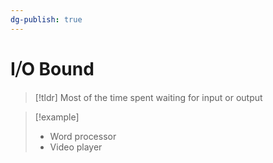 ```yaml
---
dg-publish: true
---
```

# I⧸O Bound
> [!tldr] Most of the time spent waiting for input or output

> [!example]
> * Word processor
> * Video player